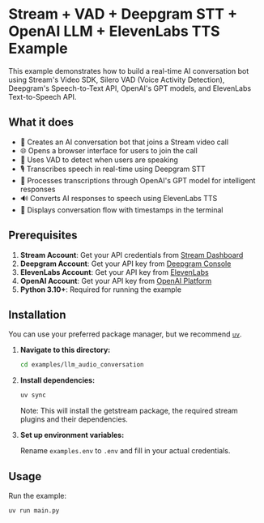 # Stream + VAD + Deepgram STT + OpenAI LLM + ElevenLabs TTS Example

This example demonstrates how to build a real-time AI conversation bot using Stream's Video SDK, Silero VAD (Voice Activity Detection), Deepgram's Speech-to-Text API, OpenAI's GPT models, and ElevenLabs Text-to-Speech API.

## What it does

- 🤖 Creates an AI conversation bot that joins a Stream video call
- 🌐 Opens a browser interface for users to join the call
- 🎤 Uses VAD to detect when users are speaking
- 🎙️ Transcribes speech in real-time using Deepgram STT
- 🧠 Processes transcriptions through OpenAI's GPT model for intelligent responses
- 🔊 Converts AI responses to speech using ElevenLabs TTS
- 📝 Displays conversation flow with timestamps in the terminal

## Prerequisites

1. **Stream Account**: Get your API credentials from [Stream Dashboard](https://dashboard.getstream.io)
2. **Deepgram Account**: Get your API key from [Deepgram Console](https://console.deepgram.com)
3. **ElevenLabs Account**: Get your API key from [ElevenLabs](https://elevenlabs.io)
4. **OpenAI Account**: Get your API key from [OpenAI Platform](https://platform.openai.com)
5. **Python 3.10+**: Required for running the example

## Installation

You can use your preferred package manager, but we recommend [`uv`](https://docs.astral.sh/uv/).

1. **Navigate to this directory:**
   ```bash
   cd examples/llm_audio_conversation
   ```

2. **Install dependencies:**

   ```bash
   uv sync
   ```

   Note: This will install the getstream package, the required stream plugins and their dependencies.

3. **Set up environment variables:**

   Rename `examples.env` to `.env` and fill in your actual credentials.

## Usage

Run the example:

   ```bash
   uv run main.py
   ```
